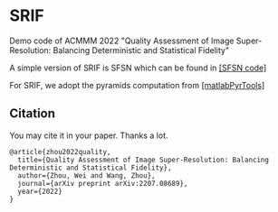 # SRIF
Demo code of ACMMM 2022 "Quality Assessment of Image Super-Resolution: Balancing Deterministic and Statistical Fidelity"

A simple version of SRIF is SFSN which can be found in [[SFSN code]](https://github.com/weizhou-geek/SFSN) 

For SRIF, we adopt the pyramids computation from [[matlabPyrTools]](https://github.com/LabForComputationalVision/matlabPyrTools)  


## Citation
You may cite it in your paper. Thanks a lot.

```
@article{zhou2022quality,
  title={Quality Assessment of Image Super-Resolution: Balancing Deterministic and Statistical Fidelity},
  author={Zhou, Wei and Wang, Zhou},
  journal={arXiv preprint arXiv:2207.08689},
  year={2022}
}
```
